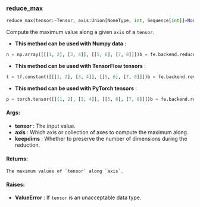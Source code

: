 

### reduce_max
```python
reduce_max(tensor:~Tensor, axis:Union[NoneType, int, Sequence[int]]=None, keepdims:bool=False) -> ~Tensor
```
Compute the maximum value along a given `axis` of a `tensor`.
* **This method can be used with Numpy data** : 
```python
n = np.array([[[1, 2], [3, 4]], [[5, 6], [7, 8]]])b = fe.backend.reduce_max(n)  # 8b = fe.backend.reduce_max(n, axis=0)  # [[5, 6], [7, 8]]b = fe.backend.reduce_max(n, axis=1)  # [[3, 4], [7, 8]]b = fe.backend.reduce_max(n, axis=[0,2])  # [6, 8]
```
* **This method can be used with TensorFlow tensors** : 
```python
t = tf.constant([[[1, 2], [3, 4]], [[5, 6], [7, 8]]])b = fe.backend.reduce_max(t)  # 8b = fe.backend.reduce_max(t, axis=0)  # [[5, 6], [7, 8]]b = fe.backend.reduce_max(t, axis=1)  # [[3, 4], [7, 8]]b = fe.backend.reduce_max(t, axis=[0,2])  # [6, 8]
```
* **This method can be used with PyTorch tensors** : 
```python
p = torch.tensor([[[1, 2], [3, 4]], [[5, 6], [7, 8]]])b = fe.backend.reduce_max(p)  # 8b = fe.backend.reduce_max(p, axis=0)  # [[5, 6], [7, 8]]b = fe.backend.reduce_max(p, axis=1)  # [[3, 4], [7, 8]]b = fe.backend.reduce_max(p, axis=[0,2])  # [6, 8]
```

#### Args:

* **tensor** :  The input value.
* **axis** :  Which axis or collection of axes to compute the maximum along.
* **keepdims** :  Whether to preserve the number of dimensions during the reduction.

#### Returns:
    The maximum values of `tensor` along `axis`.

#### Raises:

* **ValueError** :  If `tensor` is an unacceptable data type.